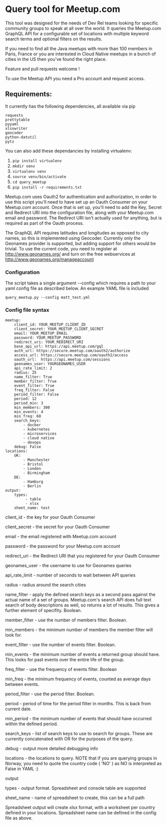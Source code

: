 # Query tool for Meetup.com

This tool was designed for the needs of Dev Rel teams looking for specific community groups to speak at all over the world. It queries the Meetup.com GraphQL API for a configurable set of locations with multiple keyword search terms and optional filters on the results.

If you need to find all the Java meetups with more than 100 members in Paris, France or you are interested in Cloud Native meetups in a bunch of cities in the US then you've found the right place.

Feature and pull requests welcome !

To use the Meetup API you need a Pro account and request access. 

## Requirements:

It currently has the following dependencies, all available via pip

```
requests
prettytable
pyyaml
xlsxwriter
geocoder
python-datutil
pytz
```

You can also add these dependancies by installing virtualenv:
1. `pip install virtualenv`
1. `mkdir venv`
1. `virtualenv venv`
1. `source venv/bin/activate`
1. `cd query_meetup`
1. `pip install -r requirements.txt`

Meetup.com uses Oauth2 for authentication and authorization, in order to use this script you'll need to have set up an Oauth Consumer on your Meetup.com account. Once that is set up, you'll need to add the Key, Secret and Redirect URI into the configuration file, along with your Meetup.com email and password. The Redirect URI isn't actually used for anything, but is required as part of the Oauth process.

The GraphQL API requires latitudes and longitudes as opposed to city names, so this is implemented using Geocoder. Currently only the Geonames provider is supported, but adding support for others would be trivial. To use the current code, you need to register at http://www.geonames.org/ and turn on the free webservices at http://www.geonames.org/manageaccount

### Configuration

The script takes a single argument --config which requires a path to your yaml config file as described below. An example YAML file is included

```
query_meetup.py --config matt_test.yml
```

### Config file syntax

```
meetup:
    client_id: YOUR_MEETUP_CLIENT_ID
    client_secret: YOUR_MEETUP_CLIENT_SECRET
    email: YOUR_MEETUP_EMAIL
    password: YOUR_MEETUP_PASSWORD
    redirect_uri: YOUR_REDIRECT_URI
    base_api_url: https://api.meetup.com/gql
    auth_url: https://secure.meetup.com/oauth2/authorize
    access_url: https://secure.meetup.com/oauth2/access
    oauth_url:  https://api.meetup.com/sessions
    geonames_user: YOURGEONAMES_USER
    api_rate_limit: 2
    radius: 25
    name_filter: True
    member_filter: True
    event_filter: True
    freq_filter: False
    period_filter: False
    period: 12
    period_min: 3
    min_members: 300
    min_events: 4
    min_freq: 60
    search_keys:
        - docker
        - kubernetes
        - microservices
        - cloud native
        - devops
    debug: False
locations:
    UK:
        - Manchester
        - Bristol
        - London
        - Birmingham
    DE:
        - Hamburg
        - Berlin
output:
    types:
         - table
         - xlsx
    sheet_name: test
```                

client_id - the key for your Oauth Consumer

client_secret - the secret for your Oauth Consumer

email - the email registered with Meetup.com account

password - the password for your Meetup.com account

redirect_uri - the Redirect URI that you registered for your Oauth Consumer

geonames_user - the username to use for Geonames queries

api_rate_limit - number of seconds to wait between API queries

radius - radius around the search cities

name_filter - apply the defined search keys as a second pass against the actual name of a set of groups. Meetup.com's search API does full text search of body descriptions as well, so returns a lot of results. This gives a further element of specifity. Boolean.

member_filter - use the number of members filter. Boolean.

min_members - the minimum number of members the member filter will look for.

event_filter - use the number of events filter. Boolean.

min_events - the minimum number of events a returned group should have. This looks for past events over the entire life of the group.

freq_filter - use the frequency of events filter. Boolean

min_freq - the minimum frequency of events, counted as average days between events.

period_filter - use the period filter. Boolean.

period - period of time for the period filter in months. This is back from current date.

min_period - the minimum number of events that should have occurred within the defined period.

search_keys - list of search keys to use to search for groups. These are currently concatenated with OR for the purposes of the query.

debug - output more detailed debugging info

locations - the locations to query. NOTE that if you are querying groups in Norway, you need to quote the country code ( 'NO' ) as NO is interpreted as False in YAML :)

output

types  - output format. Spreadsheet and console table are supported

sheet_name - name of spreadsheet to create, this can be a full path

Spreadsheet output will create xlsx format, with a worksheet per country defined in your locations. Spreadsheet name can be defined in the config file as above.
